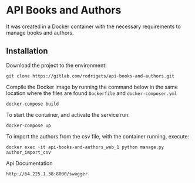# API Books and Authors

It was created in a Docker container with the necessary requirements to manage books and authors.

## Installation

Download the project to the environment:

```
git clone https://gitlab.com/rodrigets/api-books-and-authors.git
```

Compile the Docker image by running the command below in the same location where the files are found ```Dockerfile``` and ```docker-composer.yml```

```
docker-compose build
```

To start the container, and activate the service run:

```
docker-compose up
```

To import the authors from the csv file, with the container running, execute:

```
docker exec -it api-books-and-authors_web_1 python manage.py author_import_csv
```

Api Documentation

```
http://64.225.1.38:8000/swagger

```

